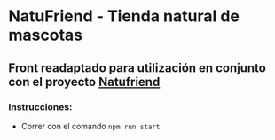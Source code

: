 # NatuFriend - Tienda natural de mascotas

## Front readaptado para utilización en conjunto con el proyecto [Natufriend](https://github.com/martinlpc/Natufriend-backend)

### Instrucciones:

- Correr con el comando `npm run start`
